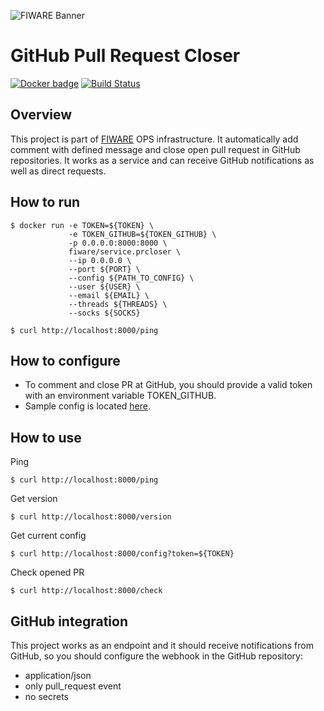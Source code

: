 ![FIWARE Banner](https://nexus.lab.fiware.org/content/images/fiware-logo1.png)

# GitHub Pull Request Closer
[![Docker badge](https://img.shields.io/docker/pulls/fiware/service.prcloser.svg)](https://hub.docker.com/r/fiware/service.prcloser/)
[![Build Status](https://travis-ci.org/FIWARE-Ops/PRCloser.svg?branch=master)](https://travis-ci.org/FIWARE-Ops/PRCloser)

## Overview
This project is part of [FIWARE](https://fiware.org) OPS infrastructure.
It automatically add comment with defined message and close open pull request in GitHub repositories.
It works as a service and can receive GitHub notifications as well as direct requests.

## How to run
```console
$ docker run -e TOKEN=${TOKEN} \
             -e TOKEN_GITHUB=${TOKEN_GITHUB} \
             -p 0.0.0.0:8000:8000 \
             fiware/service.prcloser \
             --ip 0.0.0.0 \
             --port ${PORT} \
             --config ${PATH_TO_CONFIG} \
             --user ${USER} \
             --email ${EMAIL} \
             --threads ${THREADS} \
             --socks ${SOCKS}        
```
```console
$ curl http://localhost:8000/ping
```
## How to configure
+ To comment and close PR at GitHub, you should provide a valid token with an environment variable TOKEN_GITHUB.
+ Sample config is located [here](./config-example.json). 

## How to use
Ping
```console
$ curl http://localhost:8000/ping
```
Get version
```console
$ curl http://localhost:8000/version
```
Get current config
```console
$ curl http://localhost:8000/config?token=${TOKEN}
```
Check opened PR
```console
$ curl http://localhost:8000/check
```

## GitHub integration
This project works as an endpoint and it should receive notifications from GitHub, so you should configure the webhook in the GitHub repository:
* application/json
* only pull_request event
* no secrets
